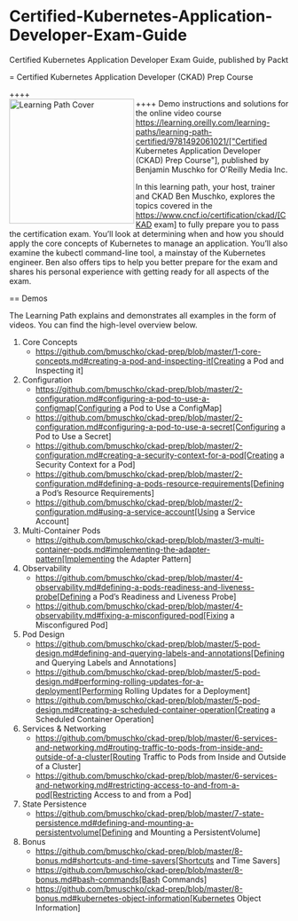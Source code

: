 # Certified-Kubernetes-Application-Developer-Exam-Guide
Certified Kubernetes Application Developer Exam Guide, published by Packt

= Certified Kubernetes Application Developer (CKAD) Prep Course

++++
<br>
<img align="left" role="left" src="https://learning.oreilly.com/api/v1/refworks/image/800x600/media/book/12/9781492061021/9781492061021-2019-07-12.jpg" width="225" alt="Learning Path Cover" />
++++
Demo instructions and solutions for the online video course https://learning.oreilly.com/learning-paths/learning-path-certified/9781492061021/["Certified Kubernetes Application Developer (CKAD) Prep Course"], published by Benjamin Muschko for O'Reilly Media Inc.

In this learning path, your host, trainer and CKAD Ben Muschko, explores the topics covered in the https://www.cncf.io/certification/ckad/[CKAD exam] to fully prepare you to pass the certification exam. You’ll look at determining when and how you should apply the core concepts of Kubernetes to manage an application. You’ll also examine the kubectl command-line tool, a mainstay of the Kubernetes engineer. Ben also offers tips to help you better prepare for the exam and shares his personal experience with getting ready for all aspects of the exam.

== Demos

The Learning Path explains and demonstrates all examples in the form of videos. You can find the high-level overview below.

1. Core Concepts
    * https://github.com/bmuschko/ckad-prep/blob/master/1-core-concepts.md#creating-a-pod-and-inspecting-it[Creating a Pod and Inspecting it]
2. Configuration
    * https://github.com/bmuschko/ckad-prep/blob/master/2-configuration.md#configuring-a-pod-to-use-a-configmap[Configuring a Pod to Use a ConfigMap]
    * https://github.com/bmuschko/ckad-prep/blob/master/2-configuration.md#configuring-a-pod-to-use-a-secret[Configuring a Pod to Use a Secret]
    * https://github.com/bmuschko/ckad-prep/blob/master/2-configuration.md#creating-a-security-context-for-a-pod[Creating a Security Context for a Pod]
    * https://github.com/bmuschko/ckad-prep/blob/master/2-configuration.md#defining-a-pods-resource-requirements[Defining a Pod’s Resource Requirements]
    * https://github.com/bmuschko/ckad-prep/blob/master/2-configuration.md#using-a-service-account[Using a Service Account]
3. Multi-Container Pods
    * https://github.com/bmuschko/ckad-prep/blob/master/3-multi-container-pods.md#implementing-the-adapter-pattern[Implementing the Adapter Pattern]
4. Observability
    * https://github.com/bmuschko/ckad-prep/blob/master/4-observability.md#defining-a-pods-readiness-and-liveness-probe[Defining a Pod’s Readiness and Liveness Probe]
    * https://github.com/bmuschko/ckad-prep/blob/master/4-observability.md#fixing-a-misconfigured-pod[Fixing a Misconfigured Pod]
5. Pod Design
    * https://github.com/bmuschko/ckad-prep/blob/master/5-pod-design.md#defining-and-querying-labels-and-annotations[Defining and Querying Labels and Annotations]
    * https://github.com/bmuschko/ckad-prep/blob/master/5-pod-design.md#performing-rolling-updates-for-a-deployment[Performing Rolling Updates for a Deployment]
    * https://github.com/bmuschko/ckad-prep/blob/master/5-pod-design.md#creating-a-scheduled-container-operation[Creating a Scheduled Container Operation]
6. Services & Networking
    * https://github.com/bmuschko/ckad-prep/blob/master/6-services-and-networking.md#routing-traffic-to-pods-from-inside-and-outside-of-a-cluster[Routing Traffic to Pods from Inside and Outside of a Cluster]
    * https://github.com/bmuschko/ckad-prep/blob/master/6-services-and-networking.md#restricting-access-to-and-from-a-pod[Restricting Access to and from a Pod]
7. State Persistence
    * https://github.com/bmuschko/ckad-prep/blob/master/7-state-persistence.md#defining-and-mounting-a-persistentvolume[Defining and Mounting a PersistentVolume]
8. Bonus
    * https://github.com/bmuschko/ckad-prep/blob/master/8-bonus.md#shortcuts-and-time-savers[Shortcuts and Time Savers]
    * https://github.com/bmuschko/ckad-prep/blob/master/8-bonus.md#bash-commands[Bash Commands]
    * https://github.com/bmuschko/ckad-prep/blob/master/8-bonus.md#kubernetes-object-information[Kubernetes Object Information]
